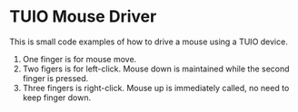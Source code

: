 # TUIO Mouse Driver
This is small code examples of how to drive a mouse using a TUIO device.
 1. One finger is for mouse move.
 2. Two figers is for left-click.  Mouse down is maintained while the second finger is pressed.
 3. Three fingers is right-click.  Mouse up is immediately called, no need to keep finger down.
